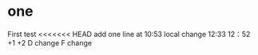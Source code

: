 # one
First test
<<<<<<< HEAD
add one line at 10:53
local change
12:33
12：52
+1
+2
D change
F change

